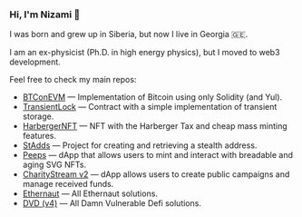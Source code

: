 ### Hi, I'm Nizami 👋

I was born and grew up in Siberia, but now I live in Georgia 🇬🇪.

I am an ex-physicist (Ph.D. in high energy physics), but I moved to web3 development.

Feel free to check my main repos:
  - [BTConEVM](https://github.com/nzmpi/BTConEVM) — Implementation of Bitcoin using only Solidity (and Yul).
  - [TransientLock](https://github.com/nzmpi/TransientLock) — Contract with a simple implementation of transient storage.
  - [HarbergerNFT](https://github.com/nzmpi/HarbergerNFT) — NFT with the Harberger Tax and cheap mass minting features.
  - [StAdds](https://github.com/nzmpi/StAdds) — Project for creating and retrieving a stealth address.
  - [Peeps](https://github.com/nzmpi/Peeps) — dApp that allows users to mint and interact with breadable and aging SVG NFTs.
  - [CharityStream v2](https://github.com/nzmpi/CharityStreamV2) — dApp allows users to create public campaigns and manage received funds.
  - [Ethernaut](https://github.com/nzmpi/ethernaut) — All Ethernaut solutions.
  - [DVD (v4)](https://github.com/nzmpi/damn-vulnerable-defi-solutions) — All Damn Vulnerable Defi solutions.
